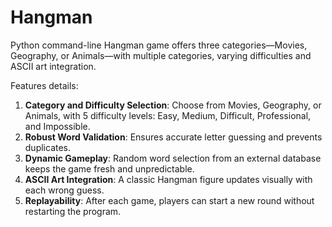 # Hangman

Python command-line Hangman game
offers three categories—Movies, Geography, or Animals—with multiple categories, varying difficulties and ASCII art integration.

Features details:
1) **Category and Difficulty Selection**: Choose from Movies, Geography, or Animals, with 5 difficulty levels: Easy, Medium, Difficult, Professional, and Impossible.
2) **Robust Word Validation**: Ensures accurate letter guessing and prevents duplicates.
3) **Dynamic Gameplay**: Random word selection from an external database keeps the game fresh and unpredictable.
4) **ASCII Art Integration**: A classic Hangman figure updates visually with each wrong guess.
5) **Replayability**: After each game, players can start a new round without restarting the program.
